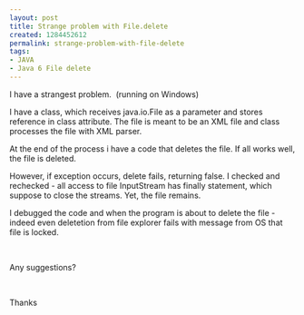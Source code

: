 ```yaml
---
layout: post
title: Strange problem with File.delete
created: 1284452612
permalink: strange-problem-with-file-delete
tags:
- JAVA
- Java 6 File delete
---
```

<p>I&nbsp;have a strangest problem.&nbsp; (running on Windows)</p>
<p>I have a class, which receives java.io.File as a parameter and stores reference in class attribute. The file is meant to be an XML file and class processes the file with XML parser.</p>
<p>At the end of the process i have a code that deletes the file. If all works well, the file is deleted.</p>
<p>However, if exception occurs, delete fails, returning false. I checked and rechecked - all access to file InputStream has finally statement, which suppose to close the streams. Yet, the file remains.</p>
<p>I debugged the code and when the program is about to delete the file - indeed even deletetion from file explorer fails with message from OS that file is locked.</p>
<p>&nbsp;</p>
<p>Any suggestions?</p>
<p>&nbsp;</p>
<p>Thanks</p>
